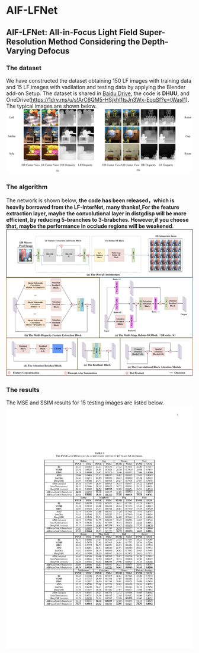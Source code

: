 # AIF-LFNet
## AIF-LFNet: All-in-Focus Light Field Super-Resolution Method Considering the Depth-Varying Defocus
### The dataset
We have constructed the dataset obtaining 150 LF images with training data and 15 LF images with vadilation and testing data by applying the Blender add-on Setup.
The dataset is shared in [Baidu Drive](https://pan.baidu.com/s/1xzNhYjPm8G31kyyqNwHvdQ?pwd=DHUU), the code is $\textbf{DHUU}$, and OneDrive(https://1drv.ms/u/s!ArC6QM5-HSjkhl1tsJn3Wx-EoqSf?e=tWasI1).
The typical images are shown below.
![fig1](https://github.com/qingpu1988/AllfocusNet/blob/main/Fig3.png)
### The algorithm
The network is shown below, $\textbf{the code has been released，which is heavily borrowed from the LF-InterNet, many thanks!,For the feature extraction layer, maybe the convolutional layer in distgdisp will be more efficient, by reducing 5-branches to 3-brabches. However,if you choose that, maybe the performance in occlude regions will be weakened}$.
![fig2](https://github.com/qingpu1988/AllfocusNet/blob/main/Fig4.png)
### The results
The MSE and SSIM results for 15 testing images are listed below.
![fig3](https://github.com/qingpu1988/AllfocusNet/blob/main/fig-result.png)
